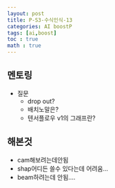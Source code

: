```yaml
---
layout: post
title: P-S3-수식인식-13
categories: AI boostP
tags: [ai,boost]
toc : true
math : true
---
```


## 멘토링
- 질문
  - drop out?
  - 배치노말은?
  - 텐서플로우 v1의 그래프란?

## 해본것
- cam해보려는데안됨
- shap어디든 쓸수 있다는데 어려움...
- beam하려는데 안됨....




